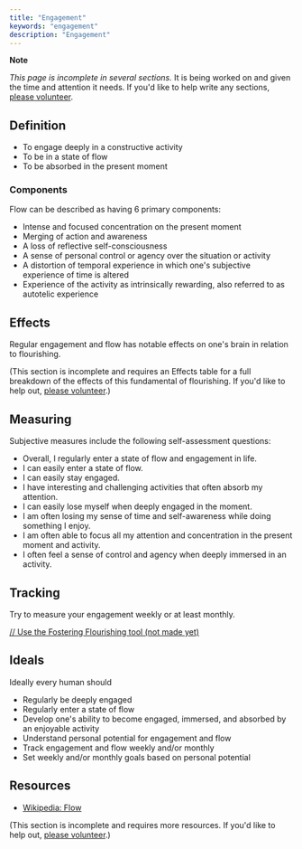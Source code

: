 ```yaml
---
title: "Engagement"
keywords: "engagement"
description: "Engagement"
---
```


**Note**

_This page is incomplete in several sections._ It is being worked on and given the time and attention it needs. If you'd like to help write any sections, [please volunteer](https://docs.google.com/forms/d/e/1FAIpQLSefwCNdvxgpY6hQZ-FEnwmCHdZFOCD5WXwIMNeKmSDVSh9A2g/viewform?usp=pp_url&entry.1605531621=Engagement).

## Definition

- To engage deeply in a constructive activity
- To be in a state of flow
- To be absorbed in the present moment

### Components

Flow can be described as having 6 primary components:

- Intense and focused concentration on the present moment
- Merging of action and awareness
- A loss of reflective self-consciousness
- A sense of personal control or agency over the situation or activity
- A distortion of temporal experience in which one's subjective experience of time is altered
- Experience of the activity as intrinsically rewarding, also referred to as autotelic experience

## Effects

Regular engagement and flow has notable effects on one's brain in relation to flourishing.

(This section is incomplete and requires an Effects table for a full breakdown of the effects of this fundamental of flourishing. If you'd like to help out, [please volunteer](https://docs.google.com/forms/d/e/1FAIpQLSefwCNdvxgpY6hQZ-FEnwmCHdZFOCD5WXwIMNeKmSDVSh9A2g/viewform?usp=pp_url&entry.1605531621=Engagement&entry.136454288=Effects).)

## Measuring

Subjective measures include the following self-assessment questions:

- Overall, I regularly enter a state of flow and engagement in life.
- I can easily enter a state of flow.
- I can easily stay engaged.
- I have interesting and challenging activities that often absorb my attention.
- I can easily lose myself when deeply engaged in the moment.
- I am often losing my sense of time and self-awareness while doing something I enjoy.
- I am often able to focus all my attention and concentration in the present moment and activity.
- I often feel a sense of control and agency when deeply immersed in an activity.

## Tracking

Try to measure your engagement weekly or at least monthly.

[// Use the Fostering Flourishing tool (not made yet)](#/)

## Ideals

Ideally every human should

- Regularly be deeply engaged
- Regularly enter a state of flow
- Develop one's ability to become engaged, immersed, and absorbed by an enjoyable activity
- Understand personal potential for engagement and flow
- Track engagement and flow weekly and/or monthly
- Set weekly and/or monthly goals based on personal potential

## Resources

- [Wikipedia: Flow](https://en.wikipedia.org/wiki/Flow_%28psychology%29)

(This section is incomplete and requires more resources. If you'd like to help out, [please volunteer](https://docs.google.com/forms/d/e/1FAIpQLSefwCNdvxgpY6hQZ-FEnwmCHdZFOCD5WXwIMNeKmSDVSh9A2g/viewform?usp=pp_url&entry.1605531621=Engagement&entry.136454288=Resources).)
